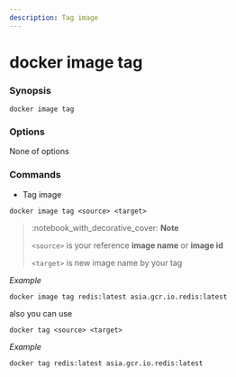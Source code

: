 ```yaml
---
description: Tag image
---
```


# docker image tag

### Synopsis

```
docker image tag
```

### Options

None of options

### Commands

* Tag image

```
docker image tag <source> <target>
```

> :notebook\_with\_decorative\_cover: **Note**
>
> `<source>` is your reference **image name** or **image id**
>
> `<target>` is new image name by your tag

_Example_

```
docker image tag redis:latest asia.gcr.io.redis:latest
```

also you can use

```
docker tag <source> <target>
```

_Example_

```
docker tag redis:latest asia.gcr.io.redis:latest
```
